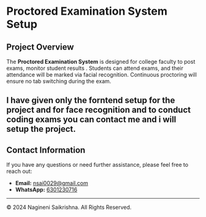 
# Proctored Examination System Setup

## Project Overview

The **Proctored Examination System** is designed for college faculty to post exams, monitor student results . Students can attend exams, and their attendance will be marked via facial recognition. Continuous proctoring will ensure no tab switching during the exam.

## I have given only the forntend setup for the project and for face recognition and to conduct coding exams you can contact me and i will setup the project.

## Contact Information

If you have any questions or need further assistance, please feel free to reach out:

- **Email:** [nsai0029@gmail.com](mailto:nsai0029@gmail.com)
- **WhatsApp:** [6301230716](https://wa.me/6301230716)

---

&copy; 2024 Nagineni Saikrishna. All Rights Reserved.
